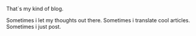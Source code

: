 That`s my kind of blog. 

Sometimes i let my thoughts out there. Sometimes i translate cool articles. Sometimes i just post. 

